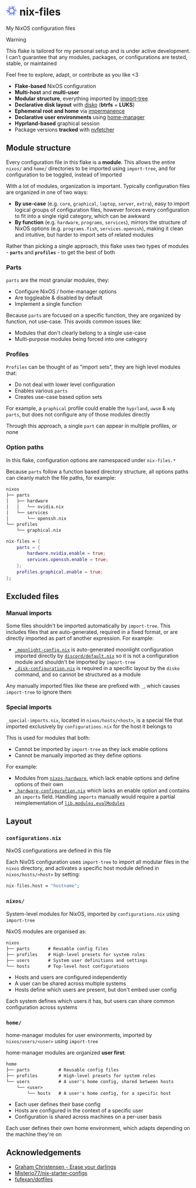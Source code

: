 # <img src="https://raw.githubusercontent.com/Different-Name/nix-files/master/assets/nixoscolorful.svg" height=26> nix-files

My NixOS configuration files

> [!WARNING]
> This flake is tailored for my personal setup and is under active development. I can’t guarantee that any modules, packages, or configurations are tested, stable, or maintained
> 
> Feel free to explore, adapt, or contribute as you like <3

- **Flake-based** NixOS configuration
- **Multi-host** and **multi-user**
- **Modular structure**, everything imported by [import-tree](https://github.com/vic/import-tree)
- **Declarative disk layout** with [disko](https://github.com/nix-community/disko) (**btrfs** + **LUKS**)
- **Ephemeral root and home** via [impermanence](https://github.com/nix-community/impermanence)
- **Declarative user environments** using [home-manager](https://github.com/nix-community/home-manager)
- **Hyprland-based** graphical session
- Package versions **tracked** with [nvfetcher](https://github.com/berberman/nvfetcher)

## Module structure

Every configuration file in this flake is a **module**. This allows the entire `nixos/` and `home/` directories to be imported using `import-tree`, and for configuration to be toggled, instead of imported

With a lot of modules, organization is important. Typically configuration files are organized in one of two ways:

- **By use-case** (e.g. `core`, `graphical`, `laptop`, `server`, `extra`), easy to import logical groups of configuration files, however forces every configuration to fit into a single rigid category, which can be awkward
- **By function** (e.g. `hardware`, `programs`, `services`), mirrors the structure of NixOS options (e.g. `programs.fish`, `services.openssh`), making it clean and intuitive, but harder to import sets of related modules

Rather than picking a single approach, this flake uses two types of modules - **`parts`** and **`profiles`** - to get the best of both

### Parts

`parts` are the most granular modules, they:

- Configure NixOS / home-manager options
- Are toggleable & disabled by default
- Implement a single function

Because `parts` are focused on a specific function, they are organized by function, not use-case. This avoids common issues like:

- Modules that don't clearly belong to a single use-case
- Multi-purpose modules being forced into one category

### Profiles

`Profiles` can be thought of as "import sets", they are high level modules that:

- Do not deal with lower level configuration
- Enables various `parts`
- Creates use-case based option sets

For example, a `graphical` profile could enable the `hyprland`, `uwsm` & `xdg` `parts`, but does not configure any of those modules directly

Through this approach, a single `part` can appear in multiple profiles, or none

### Option paths

In this flake, configuration options are namespaced under `nix-files.*`

Because `parts` follow a function based directory structure, all options paths can cleanly match the file paths, for example:

```
nixos
├── parts
│   ├── hardware
│   │   └── nvidia.nix
│   └── services
│       └── openssh.nix
└── profiles
    └── graphical.nix
```

```nix
nix-files = {
    parts = {
        hardware.nvidia.enable = true;
        services.openssh.enable = true;
    };
    profiles.graphical.enable = true;
};
```

## Excluded files

### Manual imports

Some files shouldn't be imported automatically by `import-tree`. This includes files that are auto-generated, required in a fixed format, or are directly imported as part of another expression. For example:

- [`_moonlight-config.nix`](https://github.com/different-name/nix-files/blob/fa7434ff3bf07b2e5062f904f8fc89f8db8afcfa/home/parts/applications/discord/_moonlight-config.nix) is auto-generated moonlight configuration imported directly by [`discord/default.nix`](https://github.com/different-name/nix-files/blob/fa7434ff3bf07b2e5062f904f8fc89f8db8afcfa/home/parts/applications/discord/default.nix#L22) so it is not a configuration module and shouldn't be imported by `import-tree`
- [`_disk-configuration.nix`](https://github.com/different-name/nix-files/blob/fa7434ff3bf07b2e5062f904f8fc89f8db8afcfa/nixos/hosts/sodium/_disk-configuration.nixhttps://github.com/different-name/nix-files/blob/fa7434ff3bf07b2e5062f904f8fc89f8db8afcfa/nixos/hosts/sodium/_disk-configuration.nix) is required in a specific layout by the `disko` command, and so cannot be structured as a module

Any manually imported files like these are prefixed with `_`, which causes `import-tree` to ignore them

### Special imports

`_special-imports.nix`, located in `nixos/hosts/<host>`, is a special file that imported exclusively by `configurations.nix` for the host it belongs to

This is used for modules that both:

- Cannot be imported by `import-tree` as they lack enable options
- Cannot be manually imported as they define options

For example:

- Modules from [`nixos-hardware`](https://github.com/NixOS/nixos-hardware), which lack enable options and define options of their own
- [`_hardware-configuration.nix`](https://github.com/different-name/nix-files/blob/fa7434ff3bf07b2e5062f904f8fc89f8db8afcfa/nixos/hosts/sodium/_hardware-configuration.nix) which lacks an enable option and contains an `imports` field. Handling `imports` manually would require a partial reimplementation of [`lib.modules.evalModules`](https://github.com/hsjobeki/nixpkgs/blob/f0efec9cacfa9aef98a3c70fda2753b9825e262f/lib/modules.nix#L84)

## Layout

### `configurations.nix`

NixOS configurations are defined in this file

Each NixOS configuration uses `import-tree` to import all modular files in the `nixos` directory, and activates a specific host module defined in `nixos/hosts/<host>` by setting:

```nix
nix-files.host = "hostname";
```

### `nixos/`

System-level modules for NixOS, imported by `configurations.nix` using `import-tree`

NixOS modules are organised as:

```
nixos
├── parts       # Reusable config files
├── profiles    # High-level presets for system roles
├── users       # System user definitions and settings
└── hosts       # Top-level host configurations
```

- Hosts and users are configured independently
- A user can be shared across multiple systems
- Hosts define which users are present, but don't embed user config

Each system defines which users it has, but users can share common configuration across systems

### `home/`

home-manager modules for user environments, imported by `nixos/users/<user>` using `import-tree`

home-manager modules are organized **user first**:

```
home
├── parts           # Reusable config files
├── profiles        # High-level presets for system roles
└── users           # A user's home config, shared between hosts
    └── <user>
        └── hosts   # A user's home config, for a specific host
```

- Each user defines their base config
- Hosts are configured in the context of a specific user
- Configuration is shared across machines on a per-user basis

Each user defines their own home environment, which adapts depending on the machine they're on

## Acknowledgements

- [Graham Christensen - Erase your darlings](https://grahamc.com/blog/erase-your-darlings/)
- [Misterio77/nix-starter-configs](https://github.com/Misterio77/nix-starter-configs)
- [fufexan/dotfiles](https://github.com/fufexan/dotfiles)